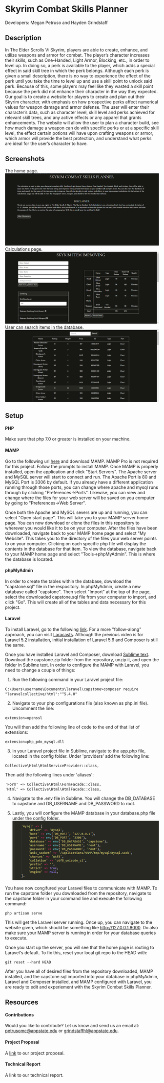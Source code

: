 # Skyrim Combat Skills Planner
Developers: Megan Petruso and Hayden Grindstaff


## Description
In The Elder Scrolls V: Skyrim, players are able to create, enhance, and utilize weapons and armor for combat. The player’s character increases their skills, such as One-Handed, Light Armor, Blocking, etc., in order to level up. In doing so, a perk is available to the player, which adds a special effect in said skill tree in which the perk belongs. Although each perk is given a small description, there is no way to experience the effect of the perk until you take the time to level up and use a skill point to unlock said perk. Because of this, some players may feel like they wasted a skill point because the perk did not enhance their character in the way they expected. Our goal is to create a website for players to create and plan out their Skyrim character, with emphasis on how prospective perks affect numerical values for weapon damage and armor defense. The user will enter their character’s data, such as character level, skill level and perks achieved for relevant skill trees, and any active effects or any apparel that grants enhancements. The website will allow the user to plan a character build, see how much damage a weapon can do with specific perks or at a specific skill level, the effect certain potions will have upon crafting weapons or armor, which armor will provide the best protection, and understand what perks are ideal for the user’s character to have.

## Screenshots
The home page.![image](photo1.png)
Calculations page.![image](photo2.png)
User can search items in the database.![image](photo3.png)

## Setup
#### PHP
Make sure that php 7.0 or greater is installed on your machine.


#### MAMP
Go to the following url [here](https://www.mamp.info/en/) and download MAMP. MAMP Pro is not required for this project. Follow the prompts to install MAMP. Once MAMP is properly installed, open the application and click "Start Servers". The Apache server and MySQL server will start to connect and run. The Apache Port is 80 and MySQL Port is 3306 by default. If you already have a different application running through those ports, you can change where apache and mysql runs through by clicking "Preferences->Ports". Likewise, you can view and change where the files for your web server will be saved on you computer by going to "Preferences->Web Server".

Once both the Apache and MySQL severs are up and running, you can select "Open start page". This will take you to your MAMP server home page. You can now download or clone the files in this repository to wherever you would like it to be on your computer. After the files have been downloaded, navigate back to your MAMP home page and select "My Website". This takes you to the directory of the files your web server points to on your computer. Clicking on each specific php file will display the contents in the database for that item. To view the database, navigate back to your MAMP home page and select "Tools->phpMyAdmin". This is where the database is located.


#### phpMyAdmin
In order to create the tables within the database, download the "capstone.sql" file in the respository. In phpMyAdmin, create a new database called "capstone". Then select "Import" at the top of the page, select the downloaded capstone.sql file from your computer to import, and click "Go". This will create all of the tables and data necessary for this project.


#### Laravel
To install Laravel, go to the following [link](https://laravel.com/docs/5.6/installation). For a more "follow-along" approach, you can visit [Laracasts](https://laracasts.com/series/laravel-5-from-scratch/episodes/1). Although the previous video is for Laravel 5.2 installation, initial installation of Laravel 5.6 and Composer is still the same. 

Once you have installed Laravel and Composer, download [Sublime text](https://www.sublimetext.com/). Download the capstone.zip folder from the repository, unzip it, and open the folder in Sublime text. In order to configure the MAMP with Laravel, you need to change a couple of things:

1. Run the following command in your Laravel project file:
  ```
  C:\Users\username\Documents\laravel\capstone>composer require "laravelcollective/html":"^5.4.0"
  ```
2. Navigate to your php configurations file (also known as php.ini file). Uncomment the line:
  ```
  extension=openssl
  ```
  You will then add the following line of code to the end of that list of extensions:
  ```
  extension=php_pdo_mysql.dll
  ```
3.  In your Laravel project file in Sublime, navigate to the app.php file, located in the config folder. Under 'providers' add the following line:
  ```
  Collective\Html\HtmlServiceProvider::class,
  ```
  Then add the following lines under 'aliases':
  ```
  'Form' => Collective\Html\FormFacade::class,
  'Html' => Collective\Html\HtmlFacade::class,
  ```
4. Navigate to the .env file in Sublime. You will change the DB_DATABASE to capstone and DB_USERNAME and DB_PASSWORD to root.

5. Lastly, you will configure the MAMP database in your database.php file under the config folder.
![image](mysqldrivers.png)

You have now congifured your Laravel files to communicate with MAMP. To run the capstone folder you downloaded from the repository, navigate to the capstone folder in your command line and execute the following command:
  ```
  php artisan serve
  ```
This will get the Laravel server running. Once up, you can navigate to the website given, which should be something like [<http://127.0.0.1:8000>](<http://127.0.0.1:8000>). Do also make sure your MAMP server is running in order for your database queries to execute.

Once you start up the server, you will see that the home page is routing to Laravel's default. To fix this, reset your local git repo to the HEAD with:
  ```
  git reset --hard HEAD
  ```

After you have all of desired files from the repository downloaded, MAMP installed, and the capstone.sql imported into your database in phpMyAdmin, Laravel and Composer installed, and MAMP configured with Laravel, you are ready to edit and experiement with the Skyrim Combat Skills Planner.

## Resources
#### Contributions
Would you like to contribute? Let us know and send us an email at: petrusomc@appstate.edu or grindstaffhl@appstate.edu.


#### Project Proposal
A [link](https://github.com/grindstaffhl/capstone/blob/master/ProjectProposal.md) to our project proposal.


#### Technical Report
A link to our technical report.
